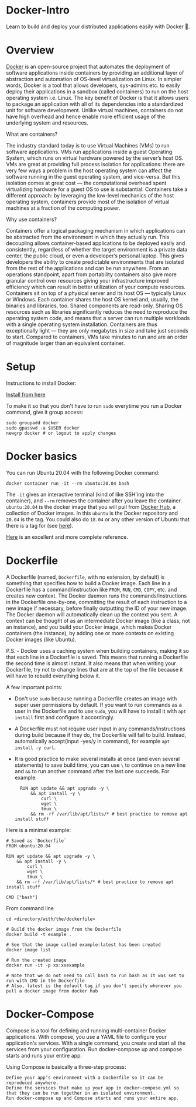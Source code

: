 # Docker-Intro

Learn to build and deploy your distributed applications easily with Docker 🐳.

# Overview

[Docker](https://www.docker.com/) is an open-source project that automates the deployment of software applications inside containers by providing an additional layer of abstraction and automation of OS-level virtualization on Linux. 
In simpler words, Docker is a tool that allows developers, sys-admins etc. to easily deploy their applications in a sandbox (called containers) to run on the host operating system i.e. Linux. The key benefit of Docker is that it allows users to package an application with all of its dependencies into a standardized unit for software development. Unlike virtual machines, containers do not have high overhead and hence enable more efficient usage of the underlying system and resources.

What are containers?

The industry standard today is to use Virtual Machines (VMs) to run software applications. VMs run applications inside a guest Operating System, which runs on virtual hardware powered by the server’s host OS.
VMs are great at providing full process isolation for applications: there are very few ways a problem in the host operating system can affect the software running in the guest operating system, and vice-versa. But this isolation comes at great cost — the computational overhead spent virtualizing hardware for a guest OS to use is substantial.
Containers take a different approach: by leveraging the low-level mechanics of the host operating system, containers provide most of the isolation of virtual machines at a fraction of the computing power.

Why use containers?

Containers offer a logical packaging mechanism in which applications can be abstracted from the environment in which they actually run. This decoupling allows container-based applications to be deployed easily and consistently, regardless of whether the target environment is a private data center, the public cloud, or even a developer’s personal laptop. This gives developers the ability to create predictable environments that are isolated from the rest of the applications and can be run anywhere.
From an operations standpoint, apart from portability containers also give more granular control over resources giving your infrastructure improved efficiency which can result in better utilization of your compute resources.
Containers sit on top of a physical server and its host OS — typically Linux or Windows. Each container shares the host OS kernel and, usually, the binaries and libraries, too. Shared components are read-only. Sharing OS resources such as libraries significantly reduces the need to reproduce the operating system code, and means that a server can run multiple workloads with a single operating system installation. Containers are thus exceptionally light — they are only megabytes in size and take just seconds to start. Compared to containers, VMs take minutes to run and are an order of magnitude larger than an equivalent container.

# Setup

Instructions to install Docker:

[Install from here](https://docs.docker.com/install/)

To make it so that you don't have to run `sudo` everytime you run a Docker command, give it group access:

    sudo groupadd docker
    sudo gpasswd -a $USER docker
    newgrp docker # or logout to apply changes

# Docker basics

You can run Ubuntu 20.04 with the following Docker command:

    docker container run -it --rm ubuntu:20.04 bash

The `-it` gives an interactive terminal (kind of like SSH'ing into the container), and  `--rm` removes the container after you leave the container. `ubuntu:20.04` is the docker image that you will pull from [Docker Hub](https://hub.docker.com/), a collection of Docker images.  In this `ubuntu` is the Docker repository and `20.04` is the tag.  You could also do `18.04` or any other version of Ubuntu that there is a tag for (see [here](https://hub.docker.com/_/ubuntu?tab=tags)).

[Here](https://github.com/wsargent/docker-cheat-sheet) is an excellent and more complete reference.

# Dockerfile

A Dockerfile (named, `Dockerfile`, with no extension, by default) is something that specifies how to build a Docker image.  Each line in a Dockerfile has a command/instruction like `FROM`, `RUN`, `CMD`, `COPY`, etc. and creates new context. The Docker daemon runs the commands/instructions in the Dockerfile one-by-one, committing the result of each instruction to a new image if necessary, before finally outputting the ID of your new image. The Docker daemon will automatically clean up the context you sent. A context can be thought of as an intermediate Docker image (like a class, not an instance), and you build your Docker image, which makes Docker containers (the instance), by adding one or more contexts on existing Docker images (like Ubuntu).

P.S. - Docker uses a caching system when building containers, making it so that each line in a Dockerfile is saved.  This means that running a Dockerfile the second time is almost instant.  It also means that when writing your Dockerfile, try not to change lines that are at the top of the file because it will have to rebuild everything below it.

A few important points:

- Don't use `sudo` because running a Dockerfile creates an image with super user permissions by default. If you want to run commands as a user in the Dockerfile and to use `sudo`, you will have to install it with `apt install` first and configure it accordingly.
- A Dockerfile must not require user input in any commands/instructions during build because if they do, the Dockerfile will fail to build. Instead, automatically accept(input -yes/y in command), for example `apt install -y curl`.
- It is good practice to make several installs at once (and even several statements) to save build time, you can use `\` to continue on a new line and `&&` to run another command after the last one succeeds. For example:

        RUN apt update && apt upgrade -y \
        	&& apt install -y \
        		curl \
        		wget \
        		tmux \
        	&& rm -rf /var/lib/apt/lists/* # best practice to remove apt install stuff

Here is a minimal example:

    # Saved as `Dockerfile`
    FROM ubuntu:20.04

    RUN apt update && apt upgrade -y \
    	&& apt install -y \
    		curl \
    		wget \
    		tmux \
    	&& rm -rf /var/lib/apt/lists/* # best practice to remove apt install stuff

    CMD ["bash"]

From command line

    cd <directory/with/the/dockerfile>

    # Build the docker image from the Dockerfile
    docker build -t example .

    # See that the image called example:latest has been created
    docker image list

    # Run the created image
    docker run -it -p xx:xxexample
    
    # Note that we do not need to call bash to run bash as it was set to run with CMD in the Dockerfile
    # Also, latest is the default tag if you don't specify whenever you pull a docker image from docker hub

# Docker-Compose

Compose is a tool for defining and running multi-container Docker applications. With compose, you use a YAML file to configure your application's services. With a single command, you create and start all the services from your configuration. Run docker-compose up and compose starts and runs your entire app.

Using Compose is basically a three-step process:

    Define your app’s environment with a Dockerfile so it can be reproduced anywhere.
    Define the services that make up your app in docker-compose.yml so that they can be run together in an isolated environment.
    Run docker-compose up and Compose starts and runs your entire app.
